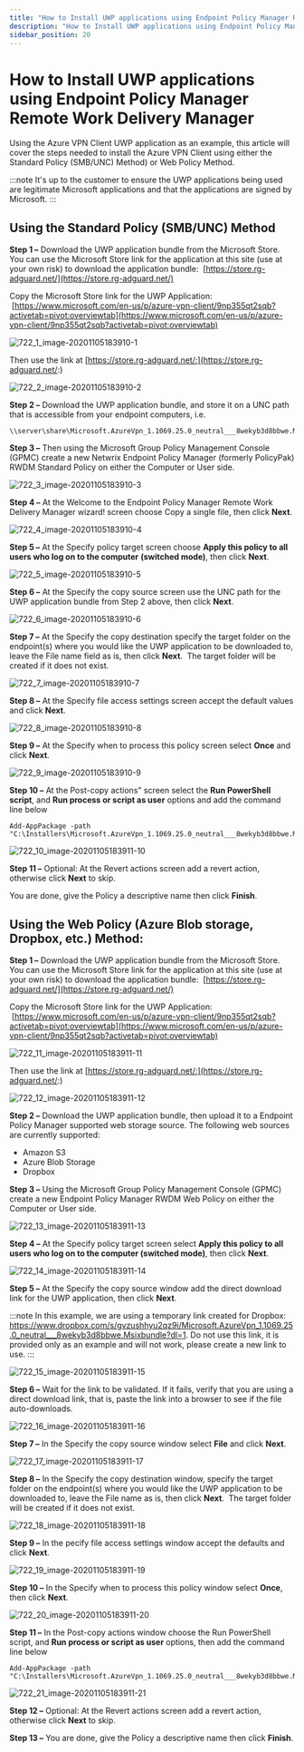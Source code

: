 ```yaml
---
title: "How to Install UWP applications using Endpoint Policy Manager Remote Work Delivery Manager"
description: "How to Install UWP applications using Endpoint Policy Manager Remote Work Delivery Manager"
sidebar_position: 20
---
```


# How to Install UWP applications using Endpoint Policy Manager Remote Work Delivery Manager

Using the Azure VPN Client UWP application as an example, this article will cover the steps needed
to install the Azure VPN Client using either the Standard Policy (SMB/UNC) Method) or Web Policy
Method.

:::note
It's up to the customer to ensure the UWP applications being used are legitimate Microsoft
applications and that the applications are signed by Microsoft.
:::


## Using the Standard Policy (SMB/UNC) Method

**Step 1 –** Download the UWP application bundle from the Microsoft Store. You can use the Microsoft
Store link for the application at this site (use at your own risk) to download the application
bundle:  [https://store.rg-adguard.net/](https://store.rg-adguard.net/)

Copy the Microsoft Store link for the UWP Application:
 [https://www.microsoft.com/en-us/p/azure-vpn-client/9np355qt2sqb?activetab=pivot:overviewtab](https://www.microsoft.com/en-us/p/azure-vpn-client/9np355qt2sqb?activetab=pivot:overviewtab)

![722_1_image-20201105183910-1](/images/endpointpolicymanager/remoteworkdelivery/722_1_image-20201105183910-1.webp)

Then use the link at [https://store.rg-adguard.net/:](https://store.rg-adguard.net/:)

![722_2_image-20201105183910-2](/images/endpointpolicymanager/remoteworkdelivery/722_2_image-20201105183910-2.webp)

**Step 2 –** Download the UWP application bundle, and store it on a UNC path that is accessible from
your endpoint computers, i.e.

```
\\server\share\Microsoft.AzureVpn_1.1069.25.0_neutral___8wekyb3d8bbwe.Msixbundle
```

**Step 3 –** Then using the Microsoft Group Policy Management Console (GPMC) create a new Netwrix
Endpoint Policy Manager (formerly PolicyPak) RWDM Standard Policy on either the Computer or User
side.

![722_3_image-20201105183910-3](/images/endpointpolicymanager/remoteworkdelivery/722_3_image-20201105183910-3.webp)

**Step 4 –** At the Welcome to the Endpoint Policy Manager Remote Work Delivery Manager wizard!
screen choose Copy a single file, then click **Next**.

![722_4_image-20201105183910-4](/images/endpointpolicymanager/remoteworkdelivery/722_4_image-20201105183910-4.webp)

**Step 5 –** At the Specify policy target screen choose **Apply this policy to all users who log on
to the computer** **(switched mode)**, then click **Next**.

![722_5_image-20201105183910-5](/images/endpointpolicymanager/remoteworkdelivery/722_5_image-20201105183910-5.webp)

**Step 6 –** At the Specify the copy source screen use the UNC path for the UWP application bundle
from Step 2 above, then click **Next**.

![722_6_image-20201105183910-6](/images/endpointpolicymanager/remoteworkdelivery/722_6_image-20201105183910-6.webp)

**Step 7 –** At the Specify the copy destination specify the target folder on the endpoint(s) where
you would like the UWP application to be downloaded to, leave the File name field as is, then click
**Next**.  The target folder will be created if it does not exist.

![722_7_image-20201105183910-7](/images/endpointpolicymanager/remoteworkdelivery/722_7_image-20201105183910-7.webp)

**Step 8 –** At the Specify file access settings screen accept the default values and click
**Next**.

![722_8_image-20201105183910-8](/images/endpointpolicymanager/remoteworkdelivery/722_8_image-20201105183910-8.webp)

**Step 9 –** At the Specify when to process this policy screen select **Once** and click **Next**.

![722_9_image-20201105183910-9](/images/endpointpolicymanager/remoteworkdelivery/722_9_image-20201105183910-9.webp)

**Step 10 –** At the Post-copy actions" screen select the **Run PowerShell script**, and **Run
process or script as user** options and add the command line below

```
Add-AppPackage -path "C:\Installers\Microsoft.AzureVpn_1.1069.25.0_neutral___8wekyb3d8bbwe.Msixbundle"
```

![722_10_image-20201105183911-10](/images/endpointpolicymanager/remoteworkdelivery/722_10_image-20201105183911-10.webp)

**Step 11 –** Optional: At the Revert actions screen add a revert action, otherwise click **Next**
to skip.

You are done, give the Policy a descriptive name then click **Finish**.

## Using the Web Policy (Azure Blob storage, Dropbox, etc.) Method:

**Step 1 –** Download the UWP application bundle from the Microsoft Store. You can use the Microsoft
Store link for the application at this site (use at your own risk) to download the application
bundle:  [https://store.rg-adguard.net/](https://store.rg-adguard.net/)

Copy the Microsoft Store link for the UWP Application:
 [https://www.microsoft.com/en-us/p/azure-vpn-client/9np355qt2sqb?activetab=pivot:overviewtab](https://www.microsoft.com/en-us/p/azure-vpn-client/9np355qt2sqb?activetab=pivot:overviewtab)

![722_11_image-20201105183911-11](/images/endpointpolicymanager/remoteworkdelivery/722_1_image-20201105183910-1.webp)

Then use the link at [https://store.rg-adguard.net/:](https://store.rg-adguard.net/:)

![722_12_image-20201105183911-12](/images/endpointpolicymanager/remoteworkdelivery/722_2_image-20201105183910-2.webp)

**Step 2 –** Download the UWP application bundle, then upload it to a Endpoint Policy Manager
supported web storage source. The following web sources are currently supported:

- Amazon S3
- Azure Blob Storage
- Dropbox

**Step 3 –** Using the Microsoft Group Policy Management Console (GPMC) create a new Endpoint Policy
Manager RWDM Web Policy on either the Computer or User side.

![722_13_image-20201105183911-13](/images/endpointpolicymanager/remoteworkdelivery/722_13_image-20201105183911-13.webp)

**Step 4 –** At the Specify policy target screen select **Apply this policy to all users who log on
to the computer (switched mode)**, then click **Next**.

![722_14_image-20201105183911-14](/images/endpointpolicymanager/remoteworkdelivery/722_5_image-20201105183910-5.webp)

**Step 5 –** At the Specify the copy source window add the direct download link for the UWP
application, then click **Next**.

:::note
In this example, we are using a temporary link created for Dropbox:
https://www.dropbox.com/s/gvzushhyu2qz9i/Microsoft.AzureVpn_1.1069.25.0_neutral___8wekyb3d8bbwe.Msixbundle?dl=1.
Do not use this link, it is provided only as an example and will not work, please create a new link
to use.
:::


![722_15_image-20201105183911-15](/images/endpointpolicymanager/remoteworkdelivery/722_15_image-20201105183911-15.webp)

**Step 6 –** Wait for the link to be validated. If it fails, verify that you are using a direct
download link, that is, paste the link into a browser to see if the file auto-downloads.

![722_16_image-20201105183911-16](/images/endpointpolicymanager/remoteworkdelivery/722_16_image-20201105183911-16.webp)

**Step 7 –** In the Specify the copy source window select **File** and click **Next**.

![722_17_image-20201105183911-17](/images/endpointpolicymanager/remoteworkdelivery/722_17_image-20201105183911-17.webp)

**Step 8 –** In the Specify the copy destination window, specify the target folder on the
endpoint(s) where you would like the UWP application to be downloaded to, leave the File name as is,
then click **Next**.  The target folder will be created if it does not exist.

![722_18_image-20201105183911-18](/images/endpointpolicymanager/remoteworkdelivery/722_7_image-20201105183910-7.webp)

**Step 9 –** In the pecify file access settings window accept the defaults and click **Next**.

![722_19_image-20201105183911-19](/images/endpointpolicymanager/remoteworkdelivery/722_19_image-20201105183911-19.webp)

**Step 10 –** In the Specify when to process this policy window select **Once**, then click
**Next**.

![722_20_image-20201105183911-20](/images/endpointpolicymanager/remoteworkdelivery/722_9_image-20201105183910-9.webp)

**Step 11 –** In the Post-copy actions window choose the Run PowerShell script, and **Run process or
script as user** options, then add the command line below

```
Add-AppPackage -path "C:\Installers\Microsoft.AzureVpn_1.1069.25.0_neutral___8wekyb3d8bbwe.Msixbundle"
```

![722_21_image-20201105183911-21](/images/endpointpolicymanager/remoteworkdelivery/722_10_image-20201105183911-10.webp)

**Step 12 –** Optional: At the Revert actions screen add a revert action, otherwise click **Next**
to skip.

**Step 13 –** You are done, give the Policy a descriptive name then click **Finish**.
